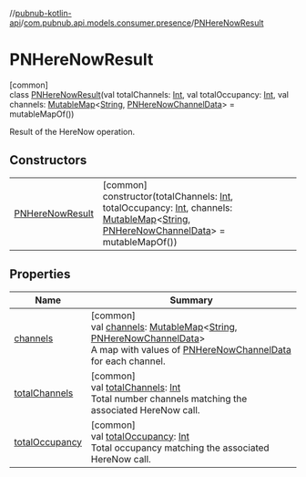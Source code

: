 //[pubnub-kotlin-api](../../../index.md)/[com.pubnub.api.models.consumer.presence](../index.md)/[PNHereNowResult](index.md)

# PNHereNowResult

[common]\
class [PNHereNowResult](index.md)(val totalChannels: [Int](https://kotlinlang.org/api/latest/jvm/stdlib/kotlin/-int/index.html), val totalOccupancy: [Int](https://kotlinlang.org/api/latest/jvm/stdlib/kotlin/-int/index.html), val channels: [MutableMap](https://kotlinlang.org/api/latest/jvm/stdlib/kotlin.collections/-mutable-map/index.html)&lt;[String](https://kotlinlang.org/api/latest/jvm/stdlib/kotlin/-string/index.html), [PNHereNowChannelData](../-p-n-here-now-channel-data/index.md)&gt; = mutableMapOf())

Result of the HereNow operation.

## Constructors

| | |
|---|---|
| [PNHereNowResult](-p-n-here-now-result.md) | [common]<br>constructor(totalChannels: [Int](https://kotlinlang.org/api/latest/jvm/stdlib/kotlin/-int/index.html), totalOccupancy: [Int](https://kotlinlang.org/api/latest/jvm/stdlib/kotlin/-int/index.html), channels: [MutableMap](https://kotlinlang.org/api/latest/jvm/stdlib/kotlin.collections/-mutable-map/index.html)&lt;[String](https://kotlinlang.org/api/latest/jvm/stdlib/kotlin/-string/index.html), [PNHereNowChannelData](../-p-n-here-now-channel-data/index.md)&gt; = mutableMapOf()) |

## Properties

| Name | Summary |
|---|---|
| [channels](channels.md) | [common]<br>val [channels](channels.md): [MutableMap](https://kotlinlang.org/api/latest/jvm/stdlib/kotlin.collections/-mutable-map/index.html)&lt;[String](https://kotlinlang.org/api/latest/jvm/stdlib/kotlin/-string/index.html), [PNHereNowChannelData](../-p-n-here-now-channel-data/index.md)&gt;<br>A map with values of [PNHereNowChannelData](../-p-n-here-now-channel-data/index.md) for each channel. |
| [totalChannels](total-channels.md) | [common]<br>val [totalChannels](total-channels.md): [Int](https://kotlinlang.org/api/latest/jvm/stdlib/kotlin/-int/index.html)<br>Total number channels matching the associated HereNow call. |
| [totalOccupancy](total-occupancy.md) | [common]<br>val [totalOccupancy](total-occupancy.md): [Int](https://kotlinlang.org/api/latest/jvm/stdlib/kotlin/-int/index.html)<br>Total occupancy matching the associated HereNow call. |
